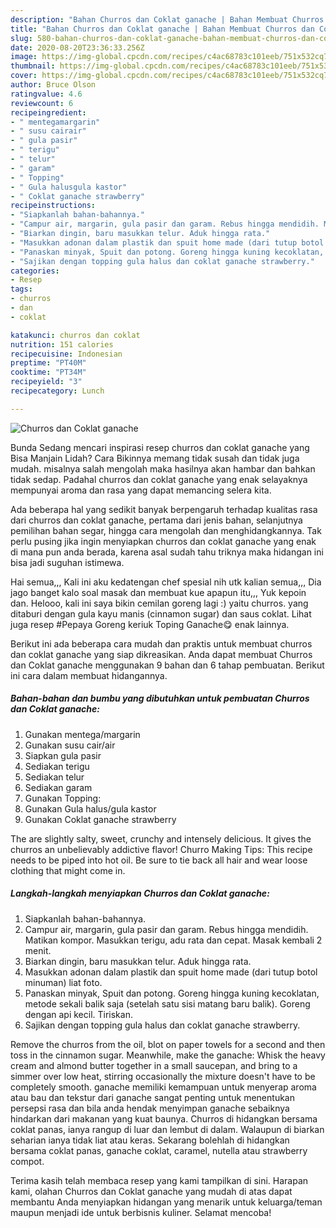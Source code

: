 ```yaml
---
description: "Bahan Churros dan Coklat ganache | Bahan Membuat Churros dan Coklat ganache Yang Mudah Dan Praktis"
title: "Bahan Churros dan Coklat ganache | Bahan Membuat Churros dan Coklat ganache Yang Mudah Dan Praktis"
slug: 580-bahan-churros-dan-coklat-ganache-bahan-membuat-churros-dan-coklat-ganache-yang-mudah-dan-praktis
date: 2020-08-20T23:36:33.256Z
image: https://img-global.cpcdn.com/recipes/c4ac68783c101eeb/751x532cq70/churros-dan-coklat-ganache-foto-resep-utama.jpg
thumbnail: https://img-global.cpcdn.com/recipes/c4ac68783c101eeb/751x532cq70/churros-dan-coklat-ganache-foto-resep-utama.jpg
cover: https://img-global.cpcdn.com/recipes/c4ac68783c101eeb/751x532cq70/churros-dan-coklat-ganache-foto-resep-utama.jpg
author: Bruce Olson
ratingvalue: 4.6
reviewcount: 6
recipeingredient:
- " mentegamargarin"
- " susu cairair"
- " gula pasir"
- " terigu"
- " telur"
- " garam"
- " Topping"
- " Gula halusgula kastor"
- " Coklat ganache strawberry"
recipeinstructions:
- "Siapkanlah bahan-bahannya."
- "Campur air, margarin, gula pasir dan garam. Rebus hingga mendidih. Matikan kompor. Masukkan terigu, adu rata dan cepat. Masak kembali 2 menit."
- "Biarkan dingin, baru masukkan telur. Aduk hingga rata."
- "Masukkan adonan dalam plastik dan spuit home made (dari tutup botol minuman) liat foto."
- "Panaskan minyak, Spuit dan potong. Goreng hingga kuning kecoklatan, metode sekali balik saja (setelah satu sisi matang baru balik). Goreng dengan api kecil. Tiriskan."
- "Sajikan dengan topping gula halus dan coklat ganache strawberry."
categories:
- Resep
tags:
- churros
- dan
- coklat

katakunci: churros dan coklat 
nutrition: 151 calories
recipecuisine: Indonesian
preptime: "PT40M"
cooktime: "PT34M"
recipeyield: "3"
recipecategory: Lunch

---
```



![Churros dan Coklat ganache](https://img-global.cpcdn.com/recipes/c4ac68783c101eeb/751x532cq70/churros-dan-coklat-ganache-foto-resep-utama.jpg)

Bunda Sedang mencari inspirasi resep churros dan coklat ganache yang Bisa Manjain Lidah? Cara Bikinnya memang tidak susah dan tidak juga mudah. misalnya salah mengolah maka hasilnya akan hambar dan bahkan tidak sedap. Padahal churros dan coklat ganache yang enak selayaknya mempunyai aroma dan rasa yang dapat memancing selera kita.

Ada beberapa hal yang sedikit banyak berpengaruh terhadap kualitas rasa dari churros dan coklat ganache, pertama dari jenis bahan, selanjutnya pemilihan bahan segar, hingga cara mengolah dan menghidangkannya. Tak perlu pusing jika ingin menyiapkan churros dan coklat ganache yang enak di mana pun anda berada, karena asal sudah tahu triknya maka hidangan ini bisa jadi suguhan istimewa.

Hai semua,,, Kali ini aku kedatengan chef spesial nih utk kalian semua,,, Dia jago banget kalo soal masak dan membuat kue apapun itu,,, Yuk kepoin dan. Helooo, kali ini saya bikin cemilan goreng lagi :) yaitu churros. yang ditaburi dengan gula kayu manis (cinnamon sugar) dan saus coklat. Lihat juga resep #Pepaya Goreng keriuk Toping Ganache😋 enak lainnya.


Berikut ini ada beberapa cara mudah dan praktis untuk membuat churros dan coklat ganache yang siap dikreasikan. Anda dapat membuat Churros dan Coklat ganache menggunakan 9 bahan dan 6 tahap pembuatan. Berikut ini cara dalam membuat hidangannya.

<!--inarticleads1-->

##### Bahan-bahan dan bumbu yang dibutuhkan untuk pembuatan Churros dan Coklat ganache:

1. Gunakan  mentega/margarin
1. Gunakan  susu cair/air
1. Siapkan  gula pasir
1. Sediakan  terigu
1. Sediakan  telur
1. Sediakan  garam
1. Gunakan  Topping:
1. Gunakan  Gula halus/gula kastor
1. Gunakan  Coklat ganache strawberry


The are slightly salty, sweet, crunchy and intensely delicious. It gives the churros an unbelievably addictive flavor! Churro Making Tips: This recipe needs to be piped into hot oil. Be sure to tie back all hair and wear loose clothing that might come in. 

<!--inarticleads2-->

##### Langkah-langkah menyiapkan Churros dan Coklat ganache:

1. Siapkanlah bahan-bahannya.
1. Campur air, margarin, gula pasir dan garam. Rebus hingga mendidih. Matikan kompor. Masukkan terigu, adu rata dan cepat. Masak kembali 2 menit.
1. Biarkan dingin, baru masukkan telur. Aduk hingga rata.
1. Masukkan adonan dalam plastik dan spuit home made (dari tutup botol minuman) liat foto.
1. Panaskan minyak, Spuit dan potong. Goreng hingga kuning kecoklatan, metode sekali balik saja (setelah satu sisi matang baru balik). Goreng dengan api kecil. Tiriskan.
1. Sajikan dengan topping gula halus dan coklat ganache strawberry.


Remove the churros from the oil, blot on paper towels for a second and then toss in the cinnamon sugar. Meanwhile, make the ganache: Whisk the heavy cream and almond butter together in a small saucepan, and bring to a simmer over low heat, stirring occasionally the mixture doesn&#39;t have to be completely smooth. ganache memiliki kemampuan untuk menyerap aroma atau bau dan tekstur dari ganache sangat penting untuk menentukan persepsi rasa dan bila anda hendak menyimpan ganache sebaiknya hindarkan dari makanan yang kuat baunya. Churros di hidangkan bersama coklat panas, ianya rangup di luar dan lembut di dalam. Walaupun di biarkan seharian ianya tidak liat atau keras. Sekarang bolehlah di hidangkan bersama coklat panas, ganache coklat, caramel, nutella atau strawberry compot. 

Terima kasih telah membaca resep yang kami tampilkan di sini. Harapan kami, olahan Churros dan Coklat ganache yang mudah di atas dapat membantu Anda menyiapkan hidangan yang menarik untuk keluarga/teman maupun menjadi ide untuk berbisnis kuliner. Selamat mencoba!
